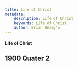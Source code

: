 ```yaml
---
title: Life of Christ
metadata:
    description: Life of Christ
    keywords: Life of Christ
    author: Brian Onang'o
---
```


#### Life of Christ

## 1900 Quater 2
